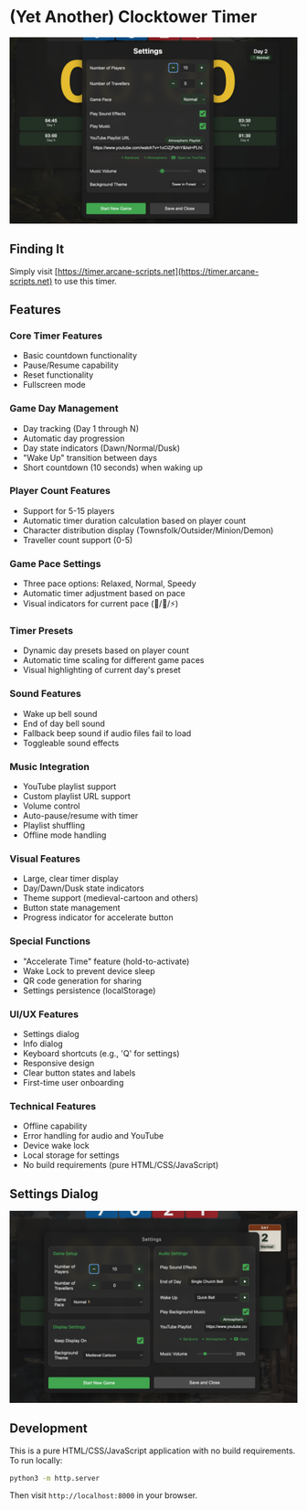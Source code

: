 # (Yet Another) Clocktower Timer

![Screen grab of app](images/readme/screen-grab.png)

## Finding It

Simply visit
[https://timer.arcane-scripts.net](https://timer.arcane-scripts.net)
to use this timer.

## Features

### Core Timer Features

- Basic countdown functionality
- Pause/Resume capability
- Reset functionality
- Fullscreen mode

### Game Day Management

- Day tracking (Day 1 through N)
- Automatic day progression
- Day state indicators (Dawn/Normal/Dusk)
- "Wake Up" transition between days
- Short countdown (10 seconds) when waking up

### Player Count Features

- Support for 5-15 players
- Automatic timer duration calculation based on player count
- Character distribution display (Townsfolk/Outsider/Minion/Demon)
- Traveller count support (0-5)

### Game Pace Settings

- Three pace options: Relaxed, Normal, Speedy
- Automatic timer adjustment based on pace
- Visual indicators for current pace (🐢/🚶/⚡)

### Timer Presets

- Dynamic day presets based on player count
- Automatic time scaling for different game paces
- Visual highlighting of current day's preset

### Sound Features

- Wake up bell sound
- End of day bell sound
- Fallback beep sound if audio files fail to load
- Toggleable sound effects

### Music Integration

- YouTube playlist support
- Custom playlist URL support
- Volume control
- Auto-pause/resume with timer
- Playlist shuffling
- Offline mode handling

### Visual Features

- Large, clear timer display
- Day/Dawn/Dusk state indicators
- Theme support (medieval-cartoon and others)
- Button state management
- Progress indicator for accelerate button

### Special Functions

- "Accelerate Time" feature (hold-to-activate)
- Wake Lock to prevent device sleep
- QR code generation for sharing
- Settings persistence (localStorage)

### UI/UX Features

- Settings dialog
- Info dialog
- Keyboard shortcuts (e.g., 'Q' for settings)
- Responsive design
- Clear button states and labels
- First-time user onboarding

### Technical Features

- Offline capability
- Error handling for audio and YouTube
- Device wake lock
- Local storage for settings
- No build requirements (pure HTML/CSS/JavaScript)

## Settings Dialog

![Settings dialog](images/readme/settings.png)

## Development

This is a pure HTML/CSS/JavaScript application with no build requirements. To run
locally:

```bash
python3 -m http.server
```

Then visit `http://localhost:8000` in your browser.
